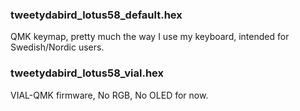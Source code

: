 ### tweetydabird_lotus58_default.hex
QMK keymap, pretty much the way I use my keyboard, intended for Swedish/Nordic users.

### tweetydabird_lotus58_vial.hex
VIAL-QMK firmware, No RGB, No OLED for now.
